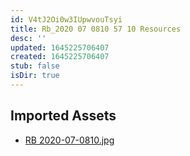 ```yaml
---
id: V4tJ2Oi0w3IUpwvouTsyi
title: Rb_2020 07 0810 57 10 Resources
desc: ''
updated: 1645225706407
created: 1645225706407
stub: false
isDir: true
---
```

## Imported Assets
- [RB 2020-07-0810.jpg](/assets/rb-2020-07-0810.jpg)
